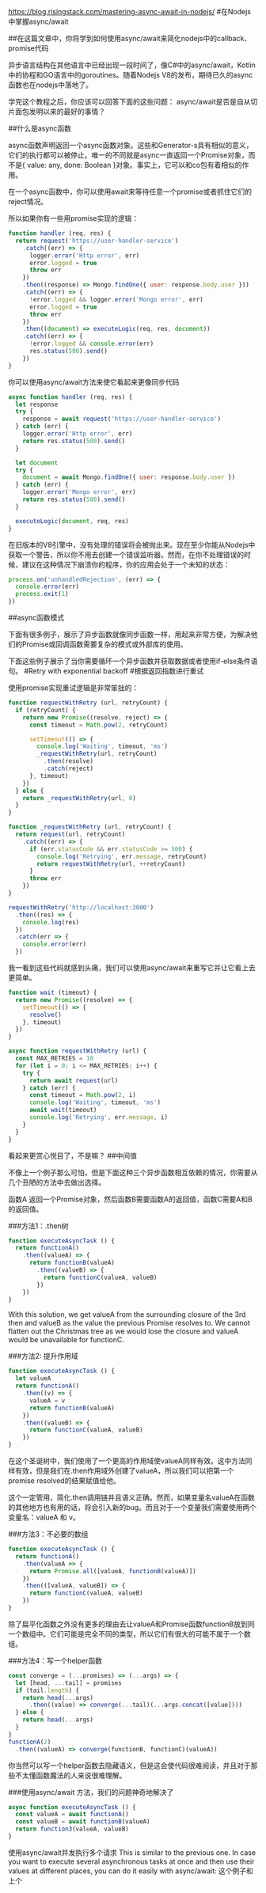 https://blog.risingstack.com/mastering-async-await-in-nodejs/
#在Nodejs中掌握async/await

##在这篇文章中，你将学到如何使用async/await来简化nodejs中的callback、promise代码

异步语言结构在其他语言中已经出现一段时间了，像C#中的async/await，Kotlin中的协程和GO语言中的goroutines。随着Nodejs V8的发布，期待已久的async函数也在nodejs中落地了。

学完这个教程之后，你应该可以回答下面的这些问题：
async/await是否是自从切片面包发明以来的最好的事情？

##什么是async函数

async函数声明返回一个async函数对象。这些和Generator-s具有相似的意义，它们的执行都可以被停止。唯一的不同就是async一直返回一个Promise对象，而不是{ value: any, done: Boolean }对象。事实上，它可以和co包有着相似的作用。

在一个async函数中，你可以使用await来等待任意一个promise或者抓住它们的reject情况。

所以如果你有一些用promise实现的逻辑：
```js
function handler (req, res) {
  return request('https://user-handler-service')
    .catch((err) => {
      logger.error('Http error', err)
      error.logged = true
      throw err
    })
    .then((response) => Mongo.findOne({ user: response.body.user }))
    .catch((err) => {
      !error.logged && logger.error('Mongo error', err)
      error.logged = true
      throw err
    })
    .then((document) => executeLogic(req, res, document))
    .catch((err) => {
      !error.logged && console.error(err)
      res.status(500).send()
    })
}
```
你可以使用async/await方法来使它看起来更像同步代码
```js
async function handler (req, res) {
  let response
  try {
    response = await request('https://user-handler-service')
  } catch (err) {
    logger.error('Http error', err)
    return res.status(500).send()
  }

  let document
  try {
    document = await Mongo.findOne({ user: response.body.user })
  } catch (err) {
    logger.error('Mongo error', err)
    return res.status(500).send()
  }

  executeLogic(document, req, res)
}
```
在旧版本的V8引擎中，没有处理的错误将会被抛出来。现在至少你能从Nodejs中获取一个警告，所以你不用去创建一个错误监听器。然而，在你不处理错误的时候，建议在这种情况下崩溃你的程序，你的应用会处于一个未知的状态：
```js
process.on('unhandledRejection', (err) => {
  console.error(err)
  process.exit(1)
})
```
##async函数模式

下面有很多例子，展示了异步函数就像同步函数一样，用起来非常方便，为解决他们的Promise或回调函数需要复杂的模式或外部库的使用。

下面这些例子展示了当你需要循环一个异步函数并获取数据或者使用if-else条件语句。
#Retry with exponential backoff
#根据返回指数进行重试

使用promise实现重试逻辑是非常笨拙的：
```js
function requestWithRetry (url, retryCount) {
  if (retryCount) {
    return new Promise((resolve, reject) => {
      const timeout = Math.pow(2, retryCount)

      setTimeout(() => {
        console.log('Waiting', timeout, 'ms')
        _requestWithRetry(url, retryCount)
          .then(resolve)
          .catch(reject)
      }, timeout)
    })
  } else {
    return _requestWithRetry(url, 0)
  }
}

function _requestWithRetry (url, retryCount) {
  return request(url, retryCount)
    .catch((err) => {
      if (err.statusCode && err.statusCode >= 500) {
        console.log('Retrying', err.message, retryCount)
        return requestWithRetry(url, ++retryCount)
      }
      throw err
    })
}

requestWithRetry('http://localhost:3000')
  .then((res) => {
    console.log(res)
  })
  .catch(err => {
    console.error(err)
  })
```
我一看到这些代码就感到头痛，我们可以使用async/await来重写它并让它看上去更简单。
```js
function wait (timeout) {
  return new Promise((resolve) => {
    setTimeout(() => {
      resolve()
    }, timeout)
  })
}

async function requestWithRetry (url) {
  const MAX_RETRIES = 10
  for (let i = 0; i <= MAX_RETRIES; i++) {
    try {
      return await request(url)
    } catch (err) {
      const timeout = Math.pow(2, i)
      console.log('Waiting', timeout, 'ms')
      await wait(timeout)
      console.log('Retrying', err.message, i)
    }
  }
}
```
看起来更赏心悦目了，不是嘛？
##中间值

不像上一个例子那么可怕，但是下面这种三个异步函数相互依赖的情况，你需要从几个丑陋的方法中去做出选择。

函数A 返回一个Promise对象，然后函数B需要函数A的返回值，函数C需要A和B的返回值。

###方法1：.then树
```js
function executeAsyncTask () {
  return functionA()
    .then((valueA) => {
      return functionB(valueA)
        .then((valueB) => {
          return functionC(valueA, valueB)
        })
    })
}
```
With this solution, we get valueA from the surrounding closure of the 3rd then and valueB as the value the previous Promise resolves to. We cannot flatten out the Christmas tree as we would lose the closure and valueA would be unavailable for functionC.

###方法2: 提升作用域
```js
function executeAsyncTask () {
  let valueA
  return functionA()
    .then((v) => {
      valueA = v
      return functionB(valueA)
    })
    .then((valueB) => {
      return functionC(valueA, valueB)
    })
}
```
在这个圣诞树中，我们使用了一个更高的作用域使valueA同样有效。这中方法同样有效，但是我们在.then作用域外创建了valueA，所以我们可以把第一个promise resolved的结果赋值给他。

这个一定管用，简化.then调用链并且语义正确。然而，如果变量名valueA在函数的其他地方也有用的话，将会引入新的bug。而且对于一个变量我们需要使用两个变量名：valueA 和 v。

###方法3：不必要的数组
```js
function executeAsyncTask () {
  return functionA()
    .then(valueA => {
      return Promise.all([valueA, functionB(valueA)])
    })
    .then(([valueA, valueB]) => {
      return functionC(valueA, valueB)
    })
}
```
除了扁平化函数之外没有更多的理由去让valueA和Promise函数functionB放到同一个数组中。它们可能是完全不同的类型，所以它们有很大的可能不属于一个数组。

###方法4：写一个helper函数
```js
const converge = (...promises) => (...args) => {
  let [head, ...tail] = promises
  if (tail.length) {
    return head(...args)
      .then((value) => converge(...tail)(...args.concat([value])))
  } else {
    return head(...args)
  }
}
functionA(2)
  .then((valueA) => converge(functionB, functionC)(valueA))
```
你当然可以写一个helper函数去隐藏语义，但是这会使代码很难阅读，并且对于那些不太懂函数魔法的人来说很难理解。

###使用async/await 方法，我们的问题神奇地解决了
```js
async function executeAsyncTask () {
  const valueA = await functionA()
  const valueB = await functionB(valueA)
  return function3(valueA, valueB)
}
```
使用async/await并发执行多个请求
This is similar to the previous one. In case you want to execute several asynchronous tasks at once and then use their values at different places, you can do it easily with async/await:
这个例子和上个
